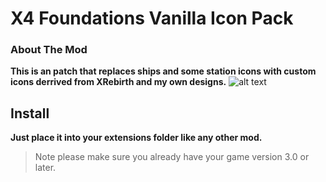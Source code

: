 # X4 Foundations Vanilla Icon Pack
### About The Mod
**This is an patch that replaces ships and some station icons with custom icons derrived from XRebirth and my own designs.**
![alt text](https://i.imgur.com/UQMkPbv.png "Galaxy Map Icons: Oooo Fancy")

## Install
**Just place it into your extensions folder like any other mod.**
>Note please make sure you already have your game version 3.0 or later.
